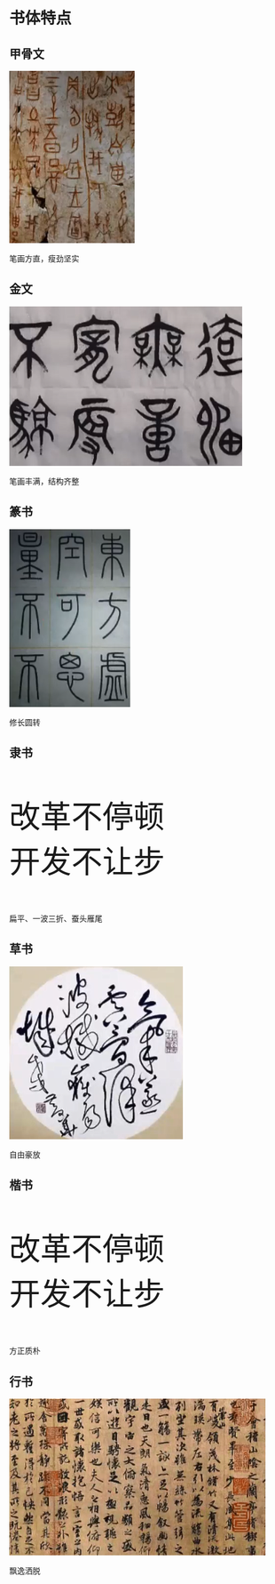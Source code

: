 # 书体特点

## 甲骨文

![甲骨文示意图](甲骨文示意图.png)

笔画方直，瘦劲坚实

## 金文

![金文示意图](金文示意图.png)

笔画丰满，结构齐整

## 篆书

![篆书示意图](篆书示意图.png)

修长圆转

## 隶书

<div style="font-family: 隶书; font-size: 4em">

改革不停顿  
开发不让步

</div>

扁平、一波三折、蚕头雁尾

## 草书

![草书示意图](草书示意图.png)

自由豪放

## 楷书

<div style="font-family: 楷体; font-size: 4em">

改革不停顿  
开发不让步

</div>

方正质朴

## 行书

![行书示意图](行书示意图.png)

飘逸洒脱
